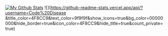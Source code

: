 [![My Github Stats](https://github-readme-stats.vercel.app/api?username=CodeDiseaseDev&theme=darcula)](https://github.com/CodeDiseaseDev)
![](https://github-readme-stats.vercel.app/api/?username=Code%20Disease &title_color=4F8CC9&text_color=9f9f9f&show_icons=true&bg_color=00000000&hide_border=true&icon_color=4F8CC9&hide_title=true&count_private=true)
